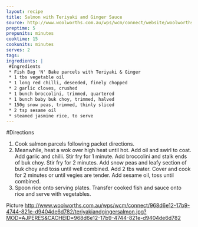 ```yaml
---
layout: recipe
title: Salmon with Teriyaki and Ginger Sauce
source: http://www.woolworths.com.au/wps/wcm/connect/website/woolworths/freshfoodideas/recipes/recipes-content/teriyakiandgingersalmon
preptime: 5
prepunits: minutes
cooktime: 15
cookunits: minutes
serves: 2
tags: 
ingredients: |
 #Ingredients
 * Fish Bag 'N' Bake parcels with Teriyaki & Ginger
 * 1 tbs vegetable oil
 * 1 long red chilli, deseeded, finely chopped
 * 2 garlic cloves, crushed
 * 1 bunch broccolini, trimmed, quartered
 * 1 bunch baby buk choy, trimmed, halved
 * 150g snow peas, trimmed, thinly sliced
 * 2 tsp sesame oil
 * steamed jasmine rice, to serve
---
```

#Directions
1. Cook salmon parcels following packet directions.
2. Meanwhile, heat a wok over high heat until hot. Add oil and swirl to coat. Add garlic and chilli. Stir fry for 1 minute. Add broccolini and stalk ends of buk choy. Stir fry for 2 minutes. Add snow peas and leafy section of buk choy and toss until well combined. Add 2 tbs water. Cover and cook for 2 minutes or until vegies are tender. Add sesame oil, toss until combined.
3. Spoon rice onto serving plates. Transfer cooked fish and sauce onto rice and serve with vegetables.

Picture
http://www.woolworths.com.au/wps/wcm/connect/968d6e12-17b9-4744-821e-d9404de6d782/teriyakiandgingersalmon.jpg?MOD=AJPERES&CACHEID=968d6e12-17b9-4744-821e-d9404de6d782